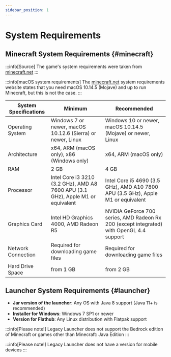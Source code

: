```yaml
---
sidebar_position: 1
---
```

# System Requirements

## Minecraft System Requirements {#minecraft}
:::info[Source]
The game's system requirements were taken from [minecraft.net](https://www.minecraft.net/en-us/store/minecraft-deluxe-collection-pc#accordionv1-b6c8df09da-item-6176600103)
:::

:::info[macOS system requirements]
The [minecraft.net](https://www.minecraft.net/en-us/store/minecraft-deluxe-collection-pc#accordionv1-b6c8df09da-item-6176600103) system requirements website states that you need macOS 10.14.5 (Mojave) and up to run Minecraft, but this is not the case.
:::

| System Specifications   | Minimum                                                                        | Recommended                                                                         |
|-------------------------|--------------------------------------------------------------------------------|-------------------------------------------------------------------------------------|
| Operating System        | Windows 7 or newer, macOS 10.12.6 (Sierra) or newer, Linux                     | Windows 10 or newer, macOS 10.14.5 (Mojave) or newer, Linux                         |
| Architecture            | x64, ARM (macOS only), x86 (Windows only)                                      | x64, ARM (macOS only)                                                               |
| RAM                     | 2 GB                                                                           | 4 GB                                                                                |
| Processor               | Intel Core i3 3210 (3.2 GHz), AMD A8 7600 APU (3.1 GHz), Apple M1 or equivalent| Intel Core i5 4690 (3.5 GHz), AMD A10 7800 APU (3.5 GHz), Apple M1 or equivalent    |
| Graphics Card           | Intel HD Graphics 4000, AMD Radeon R5                                          | NVIDIA GeForce 700 series, AMD Radeon Rx 200 (except integrated) with OpenGL 4.4 support |
| Network Connection      | Required for downloading game files                                            | Required for downloading game files                                                |
| Hard Drive Space        | from 1 GB                                                                      | from 2 GB                                                                           |

## Launcher System Requirements {#launcher}
* **Jar version of the launcher**: Any OS with Java 8 support (Java 11+ is recommended)
* **Installer for Windows**: Windows 7 SP1 or newer
* **Version for Flathub**: Any Linux distribution with Flatpak support

:::info[Please note!]
Legacy Launcher does not support the Bedrock edition of Minecraft or games other than Minecraft: Java Edition
:::

:::info[Please note!]
Legacy Launcher does not have a version for mobile devices
:::

